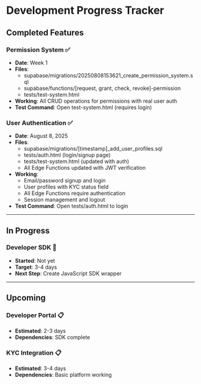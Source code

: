 # Development Progress Tracker

## Completed Features

### Permission System ✅
- **Date**: Week 1
- **Files**: 
  - supabase/migrations/20250808153621_create_permission_system.sql
  - supabase/functions/[request, grant, check, revoke]-permission
  - tests/test-system.html
- **Working**: All CRUD operations for permissions with real user auth
- **Test Command**: Open test-system.html (requires login)

### User Authentication ✅
- **Date**: August 8, 2025
- **Files**:
  - supabase/migrations/[timestamp]_add_user_profiles.sql
  - tests/auth.html (login/signup page)
  - tests/test-system.html (updated with auth)
  - All Edge Functions updated with JWT verification
- **Working**: 
  - Email/password signup and login
  - User profiles with KYC status field
  - All Edge Functions require authentication
  - Session management and logout
- **Test Command**: Open tests/auth.html to login

---

## In Progress

### Developer SDK 🚧
- **Started**: Not yet
- **Target**: 3-4 days
- **Next Step**: Create JavaScript SDK wrapper

---

## Upcoming

### Developer Portal 📋
- **Estimated**: 2-3 days
- **Dependencies**: SDK complete

### KYC Integration 📋
- **Estimated**: 3-4 days
- **Dependencies**: Basic platform working